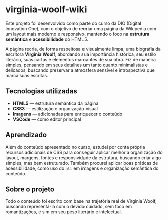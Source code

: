 # virginia-woolf-wiki

Este projeto foi desenvolvido como parte do curso da DIO (Digital Innovation One), com o objetivo de recriar uma página da Wikipedia com um layout mais moderno e responsivo, mantendo o foco na **estrutura semântica** e **acessibilidade** do HTML5.

A página recria, de forma respeitosa e visualmente limpa, uma biografia da escritora **Virginia Woolf**, abordando sua importância histórica, seu estilo literário, suas cartas e elementos marcantes de sua obra. Fiz de maneira simples, pensando em seus detalhes um tanto quanto minimalistas e delicados, buscando preservar a atmosfera sensível e introspectiva que marca suas escritas.

## Tecnologias utilizadas

- **HTML5** — estrutura semântica da página
- **CSS3** — estilização e organização visual
- **Imagens** — adicionadas para enriquecer o conteúdo
- **VSCode** — como editor principal

## Aprendizado

Além do conteúdo apresentado no curso, estudei por conta própria recursos adicionais de CSS para conseguir aplicar melhor a organização do layout, margens, fontes e responsividade da estrutura, buscando criar algo simples, mas bem estruturado. Também procurei aplicar boas práticas de acessibilidade, como uso do `alt` em imagens e organização semântica do conteúdo.

## Sobre o projeto

Todo o conteúdo foi escrito com base na trajetória real de Virginia Woolf, buscando representá-la com o devido cuidado, sem foco em romantizações, e sim em seu peso literário e intelectual.
